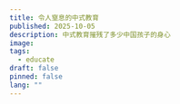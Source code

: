 ```yaml
---
title: 令人窒息的中式教育
published: 2025-10-05
description: 中式教育摧残了多少中国孩子的身心
image:
tags:
  - educate
draft: false
pinned: false
lang: ""
---
```

